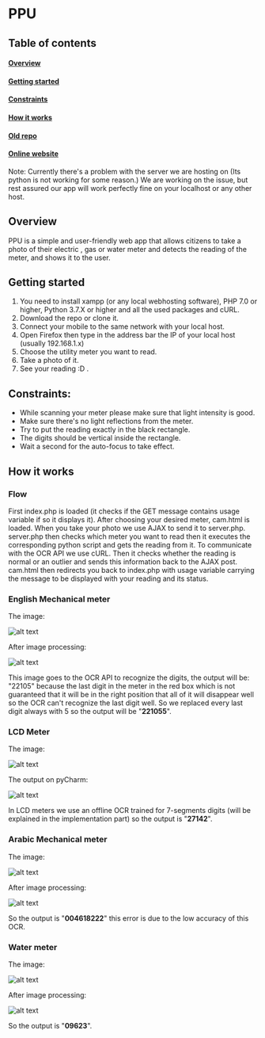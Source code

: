 # PPU
## Table of contents
#### [Overview](https://github.com/eng-OmarAdel/PPU/blob/master/README.md#overview)
#### [Getting started](https://github.com/eng-OmarAdel/PPU/blob/master/README.md#getting-started)
#### [Constraints](https://github.com/eng-OmarAdel/PPU/blob/master/README.md#constraints)
#### [How it works](https://github.com/eng-OmarAdel/PPU/blob/master/README.md#how-it-works)
#### [Old repo](https://github.com/OmarAliAbdelNaby/ImageProcessing)
#### [Online website](http://pputest.tk/)
Note: Currently there's a problem with the server we are hosting on (Its python is not working for some reason.) We are working on the issue, but rest assured our app will work perfectly fine on your localhost or any other host.
## Overview
PPU is a simple and user-friendly web app that allows citizens to take a photo of their electric ,
gas or water meter and detects the reading of the meter, and shows it to the user.
## Getting started
1. You need to install xampp (or any local webhosting software), PHP 7.0 or higher, Python 3.7.X or higher and all the used packages and cURL.
2. Download the repo or clone it.
3. Connect your mobile to the same network with your local host.
4. Open Firefox then type in the address bar the IP of your local host (usually 192.168.1.x)
5. Choose the utility meter you want to read.
6. Take a photo of it.
7. See your reading :D .
## Constraints:
- While scanning your meter please make sure that light intensity is good.
- Make sure there&#39;s no light reflections from the meter.
- Try to put the reading exactly in the black rectangle.
- The digits should be vertical inside the rectangle.
- Wait a second for the auto-focus to take effect.
## How it works
### Flow
First index.php is loaded (it checks if the GET message contains usage variable if so it displays it).
After choosing your desired meter, cam.html is loaded. When you take your photo we use AJAX to send it to server.php.
server.php then checks which meter you want to read then it executes the corresponding python script and gets the reading from it. To communicate with the OCR API we use cURL. Then it checks whether the reading is normal or an outlier and sends this information back to the AJAX post. cam.html then redirects you back to index.php with usage variable carrying the message to be displayed with your reading and its status.
### English Mechanical meter
The image:

![alt text](https://github.com/eng-OmarAdel/PPU/tree/master/images/example1.jpg)

After image processing:

![alt text](https://github.com/eng-OmarAdel/PPU/tree/master/images/example1_mainOutput.jpg)

This image goes to the OCR API to recognize the digits, the output will be: "22105" because the last digit in the meter in the red box which is not guaranteed that it will be in the right position that all of it will disappear well so the OCR can't recognize the last digit well. So we replaced every last digit always with 5 so the output will be "**221055**".
### LCD Meter
The image:

![alt text](https://github.com/eng-OmarAdel/PPU/tree/master/images/example22_6.jpg)

The output on pyCharm:

![alt text](https://github.com/eng-OmarAdel/PPU/tree/master/images/example22_6.jpg)

In LCD meters we use an offline OCR trained for 7-segments digits (will be explained in the implementation part) so the output is "**27142**".
### Arabic Mechanical meter
The image:

![alt text](https://github.com/eng-OmarAdel/PPU/tree/master/images/arabic.jpg)

After image processing:

![alt text](https://github.com/eng-OmarAdel/PPU/tree/master/images/mainOutput_arabic.jpg)

So the output is "**004618222**" this error is due to the low accuracy of this OCR.
### Water meter
The image:

![alt text](https://github.com/eng-OmarAdel/PPU/tree/master/images/arabic2.jpg)

After image processing:

![alt text](https://github.com/eng-OmarAdel/PPU/tree/master/images/warpedIMG22.jpg)

So the output is "**09623**".
